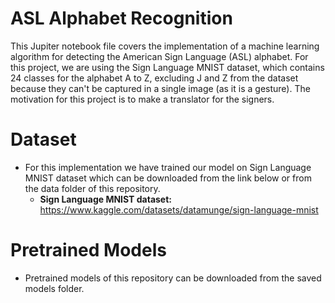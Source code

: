 # ASL Alphabet Recognition
This Jupiter notebook file covers the implementation of a machine learning algorithm for detecting the American Sign Language (ASL) alphabet. For this project, we are using the Sign Language MNIST dataset, which contains 24 classes for the alphabet A to Z, excluding J and Z from the dataset because they can't be captured in a single image (as it is a gesture). The motivation for this project is to make a translator for the signers.
# Dataset
* For this implementation we have trained our model on Sign Language MNIST dataset which can be downloaded from the link below or from the data folder of this repository.
  * **Sign Language MNIST dataset:** https://www.kaggle.com/datasets/datamunge/sign-language-mnist
# Pretrained Models
* Pretrained models of this repository can be downloaded from the saved models folder.
